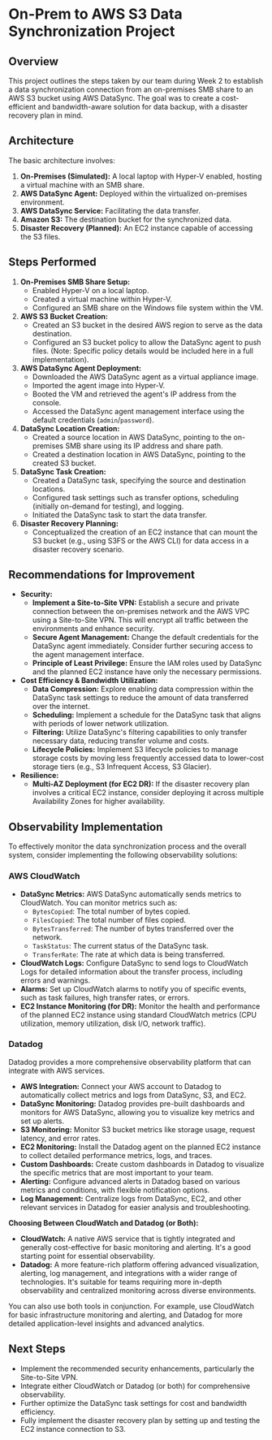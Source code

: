 # On-Prem to AWS S3 Data Synchronization Project 

## Overview

This project outlines the steps taken by our team during Week 2 to establish a data synchronization connection from an on-premises SMB share to an AWS S3 bucket using AWS DataSync. The goal was to create a cost-efficient and bandwidth-aware solution for data backup, with a disaster recovery plan in mind.

## Architecture

The basic architecture involves:

1. **On-Premises (Simulated):** A local laptop with Hyper-V enabled, hosting a virtual machine with an SMB share.
2. **AWS DataSync Agent:** Deployed within the virtualized on-premises environment.
3. **AWS DataSync Service:** Facilitating the data transfer.
4. **Amazon S3:** The destination bucket for the synchronized data.
5. **Disaster Recovery (Planned):** An EC2 instance capable of accessing the S3 files.

## Steps Performed

1. **On-Premises SMB Share Setup:**
   * Enabled Hyper-V on a local laptop.
   * Created a virtual machine within Hyper-V.
   * Configured an SMB share on the Windows file system within the VM.
2. **AWS S3 Bucket Creation:**
   * Created an S3 bucket in the desired AWS region to serve as the data destination.
   * Configured an S3 bucket policy to allow the DataSync agent to push files. (Note: Specific policy details would be included here in a full implementation).
3. **AWS DataSync Agent Deployment:**
   * Downloaded the AWS DataSync agent as a virtual appliance image.
   * Imported the agent image into Hyper-V.
   * Booted the VM and retrieved the agent's IP address from the console.
   * Accessed the DataSync agent management interface using the default credentials (`admin`/`password`).
4. **DataSync Location Creation:**
   * Created a source location in AWS DataSync, pointing to the on-premises SMB share using its IP address and share path.
   * Created a destination location in AWS DataSync, pointing to the created S3 bucket.
5. **DataSync Task Creation:**
   * Created a DataSync task, specifying the source and destination locations.
   * Configured task settings such as transfer options, scheduling (initially on-demand for testing), and logging.
   * Initiated the DataSync task to start the data transfer.
6. **Disaster Recovery Planning:**
   * Conceptualized the creation of an EC2 instance that can mount the S3 bucket (e.g., using S3FS or the AWS CLI) for data access in a disaster recovery scenario.

## Recommendations for Improvement

* **Security:**
  * **Implement a Site-to-Site VPN:** Establish a secure and private connection between the on-premises network and the AWS VPC using a Site-to-Site VPN. This will encrypt all traffic between the environments and enhance security.
  * **Secure Agent Management:** Change the default credentials for the DataSync agent immediately. Consider further securing access to the agent management interface.
  * **Principle of Least Privilege:** Ensure the IAM roles used by DataSync and the planned EC2 instance have only the necessary permissions.
* **Cost Efficiency & Bandwidth Utilization:**
  * **Data Compression:** Explore enabling data compression within the DataSync task settings to reduce the amount of data transferred over the internet.
  * **Scheduling:** Implement a schedule for the DataSync task that aligns with periods of lower network utilization.
  * **Filtering:** Utilize DataSync's filtering capabilities to only transfer necessary data, reducing transfer volume and costs.
  * **Lifecycle Policies:** Implement S3 lifecycle policies to manage storage costs by moving less frequently accessed data to lower-cost storage tiers (e.g., S3 Infrequent Access, S3 Glacier).
* **Resilience:**
  * **Multi-AZ Deployment (for EC2 DR):** If the disaster recovery plan involves a critical EC2 instance, consider deploying it across multiple Availability Zones for higher availability.

## Observability Implementation

To effectively monitor the data synchronization process and the overall system, consider implementing the following observability solutions:

### AWS CloudWatch

* **DataSync Metrics:** AWS DataSync automatically sends metrics to CloudWatch. You can monitor metrics such as:
  * `BytesCopied`: The total number of bytes copied.
  * `FilesCopied`: The total number of files copied.
  * `BytesTransferred`: The number of bytes transferred over the network.
  * `TaskStatus`: The current status of the DataSync task.
  * `TransferRate`: The rate at which data is being transferred.
* **CloudWatch Logs:** Configure DataSync to send logs to CloudWatch Logs for detailed information about the transfer process, including errors and warnings.
* **Alarms:** Set up CloudWatch alarms to notify you of specific events, such as task failures, high transfer rates, or errors.
* **EC2 Instance Monitoring (for DR):** Monitor the health and performance of the planned EC2 instance using standard CloudWatch metrics (CPU utilization, memory utilization, disk I/O, network traffic).

### Datadog

Datadog provides a more comprehensive observability platform that can integrate with AWS services.

* **AWS Integration:** Connect your AWS account to Datadog to automatically collect metrics and logs from DataSync, S3, and EC2.
* **DataSync Monitoring:** Datadog provides pre-built dashboards and monitors for AWS DataSync, allowing you to visualize key metrics and set up alerts.
* **S3 Monitoring:** Monitor S3 bucket metrics like storage usage, request latency, and error rates.
* **EC2 Monitoring:** Install the Datadog agent on the planned EC2 instance to collect detailed performance metrics, logs, and traces.
* **Custom Dashboards:** Create custom dashboards in Datadog to visualize the specific metrics that are most important to your team.
* **Alerting:** Configure advanced alerts in Datadog based on various metrics and conditions, with flexible notification options.
* **Log Management:** Centralize logs from DataSync, EC2, and other relevant services in Datadog for easier analysis and troubleshooting.

**Choosing Between CloudWatch and Datadog (or Both):**

* **CloudWatch:** A native AWS service that is tightly integrated and generally cost-effective for basic monitoring and alerting. It's a good starting point for essential observability.
* **Datadog:** A more feature-rich platform offering advanced visualization, alerting, log management, and integrations with a wider range of technologies. It's suitable for teams requiring more in-depth observability and centralized monitoring across diverse environments.

You can also use both tools in conjunction. For example, use CloudWatch for basic infrastructure monitoring and alerting, and Datadog for more detailed application-level insights and advanced analytics.

## Next Steps

* Implement the recommended security enhancements, particularly the Site-to-Site VPN.
* Integrate either CloudWatch or Datadog (or both) for comprehensive observability.
* Further optimize the DataSync task settings for cost and bandwidth efficiency.
* Fully implement the disaster recovery plan by setting up and testing the EC2 instance connection to S3.

